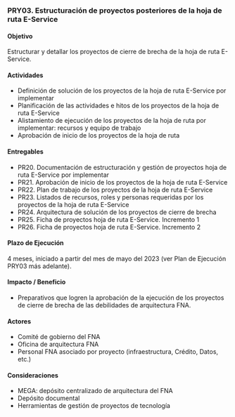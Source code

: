 ### PRY03. Estructuración de proyectos posteriores de la hoja de ruta E-Service
#### Objetivo
Estructurar y detallar los proyectos de cierre de brecha de la hoja de ruta E-Service.

#### Actividades
- Definición de solución de los proyectos de la hoja de ruta E-Service por implementar
- Planificación de las actividades e hitos de los proyectos de la hoja de ruta E-Service
- Alistamiento de ejecución de los proyectos de la hoja de ruta por implementar: recursos y equipo de trabajo
- Aprobación de inicio de los proyectos de la hoja de ruta

#### Entregables
- PR20. Documentación de estructuración y gestión de proyectos hoja de ruta E-Service por implementar
- PR21. Aprobación de inicio de los proyectos de la hoja de ruta E-Service
- PR22. Plan de trabajo de los proyectos de la hoja de ruta E-Service 
- PR23. Listados de recursos, roles y personas requeridas por los proyectos de la hoja de ruta E-Service
- PR24. Arquitectura de solución de los proyectos de cierre de brecha
- PR25.  Ficha de proyectos hoja de ruta E-Service. Incremento 1
- PR26.  Ficha de proyectos hoja de ruta E-Service. Incremento 2

#### Plazo de Ejecución
4 meses, iniciado a partir del mes de mayo del 2023 (ver Plan de Ejecución PRY03 más adelante).

#### Impacto / Beneficio
- Preparativos que logren la aprobación de la ejecución de los proyectos de cierre de brecha de las debilidades de arquitectura FNA.​

#### Actores
- Comité de gobierno del FNA
- Oficina de arquitectura FNA
- Personal FNA asociado por proyecto (infraestructura, Crédito, Datos, etc.)

#### Consideraciones
- MEGA: depósito centralizado de arquitectura del FNA
- Depósito documental
- Herramientas de gestión de proyectos de tecnología

<br>
